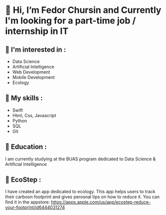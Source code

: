 # 👋 Hi, I’m Fedor Chursin and Currently I'm looking for a part-time job / internship in IT
## 🔎 I'm interested in :
  - Data Science
  - Artificial Intelligence
  - Web Development
  - Mobile Development
  - Ecology
## 🔧 My skills :
  - Swift
  - Html, Css, Javascript
  - Python
  - SQL
  - Git
## 🏫 Education :
I am currently studying at the BUAS program dedicated to Data Science & Artificial Intelligence

## 🌱 EcoStep :
I have created an app dedicated to ecology. This app helps users to track their carboon footprint and gives perosnal tips on how to reduce it. You can find it in the appstore: https://apps.apple.com/us/app/ecostep-reduce-your-footprint/id6444031274
<!---
FedorChursin220904/FedorChursin220904 is a ✨ special ✨ repository because its `README.md` (this file) appears on your GitHub profile.
You can click the Preview link to take a look at your changes.
--->

